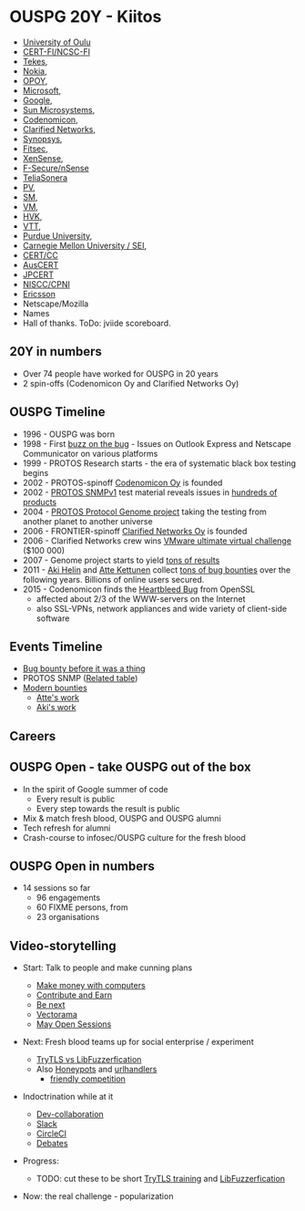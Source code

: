# OUSPG 20Y - Kiitos

* [University of Oulu](https//www.oulu.fi/yliopisto/)
* [CERT-FI/NCSC-FI](https://www.viestintavirasto.fi/en/cybersecurity.html)
* [Tekes](https://www.tekes.fi/),
* [Nokia](https://www.nokia.com/),
* [OPOY](https://www.dna.fi/),
* [Microsoft](https://www.microsoft.com/),
* [Google](https://www.google.com/),
* [Sun Microsystems](https://www.oracle.com/sun),
* [Codenomicon](http://www.codenomicon.com),
* [Clarified Networks](https://www.clarifiednetworks.com),
* [Synopsys](http://www.synopsys.com/home.aspx),
* [Fitsec](https://www.fitsec.com),
* [XenSense](https://www.xensense.com),
* [F-Secure/nSense](https://www.f-secure.com/)
* [TeliaSonera](http://www.teliacompany.com/)
* [PV](https://www.mil.fi/),
* [SM](https://intermin.fi),
* [VM](https://vm.fi/),
* [HVK](http://www.nesa.fi/),
* [VTT](http://www.vtt.fi),
* [Purdue University](https://www.cs.purdue.edu/),
* [Carnegie Mellon University / SEI](https://www.sei.cmu.edu/),
* [CERT/CC](https://cert.org)
* [AusCERT](https://www.auscert.org.au/)
* [JPCERT](https://www.jpcert.or.jp/english/)
* [NISCC/CPNI](http://www.cpni.gov.uk/)
* [Ericsson](https://www.ericsson.com/)
* Netscape/Mozilla
* Names
* Hall of thanks. ToDo: jviide scoreboard.

## 20Y in numbers

* Over 74 people have worked for OUSPG in 20 years
* 2 spin-offs (Codenomicon Oy and Clarified Networks Oy)

## OUSPG Timeline

* 1996 - OUSPG was born
* 1998 - First [buzz on the bug](http://sunsite.uakom.sk/sunworldonline/swol-08-1998/swol-08-emailbug.html) - Issues on Outlook Express and Netscape Communicator on various platforms
* 1999 - PROTOS Research starts - the era of systematic black box testing begins
* 2002 - PROTOS-spinoff [Codenomicon Oy](http://www.codenomicon.com/) is founded
* 2002 - [PROTOS SNMPv1](https://www.ee.oulu.fi/research/ouspg/PROTOS_Test-Suite_c06-snmpv1) test material reveals issues in [hundreds of products](http://www.cert.org/historical/advisories/CA-2002-03.cfm#vendors)
* 2004 - [PROTOS Protocol Genome project](https://www.ee.oulu.fi/research/ouspg/genome/) taking the testing from another planet to another universe
* 2006 - FRONTIER-spinoff [Clarified Networks Oy](https://www.clarifiednetworks.com/) is founded
* 2006 - Clarified Networks crew wins [VMware ultimate virtual challenge](http://www.vmware.com/mena/company/news/releases/uvac_winners) ($100 000)
* 2007 - Genome project starts to yield [tons of results](https://github.com/aoh/radamsa#some-known-results)
* 2011 - [Aki Helin](https://github.com/aoh) and [Atte Kettunen](https://youtu.be/RScnahkajKw) collect [tons of bug bounties](https://www.chromium.org/Home/chromium-security/hall-of-fame) over the following years. Billions of online users secured.
* 2015 - Codenomicon finds the [Heartbleed Bug](http://heartbleed.com/) from OpenSSL
  * affected about 2/3 of the WWW-servers on the Internet
  * also SSL-VPNs, network appliances and wide variety of client-side software

## Events Timeline

* [Bug bounty before it was a thing](bugbounty.png)
* PROTOS SNMP ([Related table](thetable.png))
* [Modern bounties](modern-bounties.png)
  * [Atte's work](http://image.slidesharecdn.com/attekettunen44con-attekett-slides-updated-131218130729-phpapp01/95/44con-2013-browser-bug-hunting-memoirs-of-a-last-man-standing-atte-kettunen-2-638.jpg?cb=1387372216)
  * [Aki's work](security-hall-of-fame.png)

## Careers

## OUSPG Open - take OUSPG out of the box

* In the spirit of Google summer of code
  * Every result is public
  * Every step towards the result is public
* Mix & match fresh blood, OUSPG and OUSPG alumni
* Tech refresh for alumni
* Crash-course to infosec/OUSPG culture for the fresh blood

## OUSPG Open in numbers

* 14 sessions so far
  * 96 engagements
  * 60 FIXME persons, from
  * 23 organisations

## Video-storytelling

* Start: Talk to people and make cunning plans
  * [Make money with computers](https://www.youtube.com/watch?v=xucgT9BBzIE)
  * [Contribute and Earn](https://www.youtube.com/watch?v=ThK2q9f8U5E)
  * [Be next](https://youtu.be/RScnahkajKw?list=PL1fscFAejNoDGRgJVMrv_jzWny1T1SaDP)
  * [Vectorama](https://youtu.be/W3yh01klbLA)
  * [May Open Sessions](https://www.youtube.com/watch?v=XBs6Q_rcgoc)

* Next: Fresh blood teams up for social enterprise / experiment
  * [TryTLS vs LibFuzzerfication](https://www.youtube.com/watch?v=YYGVykWtk2s)
  * Also [Honeypots](https://github.com/ouspg/honeypots) and [urlhandlers](https://github.com/ouspg/urlhandlers)
    * [friendly competition](cowrie-docker.png)
* Indoctrination while at it
  * [Dev-collaboration](dev-collab.png)
  * [Slack](slack-coaching.png)
  * [CircleCI](circl.png)
  * [Debates](http://slides.com/evilon/debates#/)
* Progress:
  * TODO: cut these to be short [TryTLS training](https://www.youtube.com/watch?v=85EO61l2Oa4) and
 [LibFuzzerfication](https://www.youtube.com/watch?v=B46AMry7lHs)
* Now: the real challenge - popularization
